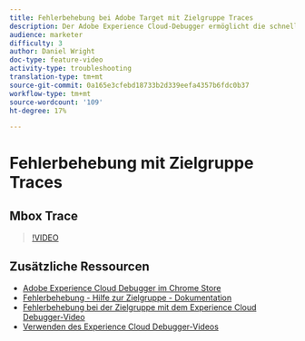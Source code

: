```yaml
---
title: Fehlerbehebung bei Adobe Target mit Zielgruppe Traces
description: Der Adobe Experience Cloud-Debugger ermöglicht die schnelle und einfache Problembehebung in Ihrer Target-Implementierung. Erfahren Sie, wie Sie sich im Experience Cloud authentifizieren und mit dem leistungsstarken Zielgruppe Traces-Tool Ihre Aktivität- und Audience-Qualifikationen sowie Ihr Besucher-Profil überprüfen können.
audience: marketer
difficulty: 3
author: Daniel Wright
doc-type: feature-video
activity-type: troubleshooting
translation-type: tm+mt
source-git-commit: 0a165e3cfebd18733b2d339eefa4357b6fdc0b37
workflow-type: tm+mt
source-wordcount: '109'
ht-degree: 17%

---
```



# Fehlerbehebung mit Zielgruppe Traces

## Mbox Trace

>[!VIDEO](https://video.tv.adobe.com/v/23113/?quality=12)

## Zusätzliche Ressourcen

* [Adobe Experience Cloud Debugger im Chrome Store](https://chrome.google.com/webstore/detail/adobe-experience-cloud-de/ocdmogmohccmeicdhlhhgepeaijenapj)
* [Fehlerbehebung - Hilfe zur Zielgruppe - Dokumentation](https://docs.adobe.com/content/help/en/target/using/troubleshoot/troubleshooting-target.html)
* [Fehlerbehebung bei der Zielgruppe mit dem Experience Cloud Debugger-Video](troubleshoot-with-the-experience-cloud-debugger.md)
* [Verwenden des Experience Cloud Debugger-Videos](https://docs.adobe.com/content/help/en/core-services-learn/tutorials/debugger/use-the-experience-cloud-debugger.html)